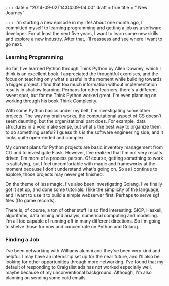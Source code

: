 +++
date = "2014-09-02T14:04:09-04:00"
draft = true
title = " New Journey"

+++
I'm starting a new episode in my life! About one month ago, I committed myself
to learning programming and getting a job as a software developer. For at least
the next five years, I want to learn some new skills and explore a new
industry. After that, I'll reassess and see where I want to go next.

### Learning Programming

So far, I've learned Python through Think Python by Allen Downey, which I think
is an excellent book. I appreciated the thoughtful exercises, and the focus on
teaching only what's useful in the moment while building towards a bigger
project. I find that too much information without implementation results in
shallow learning. Perhaps for other learners, there's a different sweet spot,
but for me Think Python worked great. I'm even planning on working through his
book Think Complexity.

With some Python basics under my belt, I'm investigating some other projects.
The way my brain works, the computational aspect of CS doesn't seem daunting,
but the organizational part does. For example, data structures in a void make sense, but
what's the best way to organize them to do something useful? I guess this is
the software engineering side, and it looks quite open-ended and complex.

My current plans for Python projects are basic inventory management from CLI
and to investigate Flask. However, I've realized that I'm not very results
driven, I'm more of a process person. Of course, getting something to work is
satisfying, but I feel uncomfortable with magic and frameworks at the moment
because I don't understand what's going on. So as I continue to explore, those
projects may never get finished.

On the theme of less magic, I've also been investigating Golang. I've finally
got it set up, and done some tutorials. I like the simplicity of the language,
and I want to use it to build a simple webserver first. Perhaps to serve sgf
files (Go game records).

There is, of course, a ton of other stuff I also find interesting: SICP,
Haskell, algorithms, data mining and analyis, numerical computing and
modelling. I'm all too capable of running off in many different directions. So
I'm going to shelve those for now and concentrate on Python and Golang.

### Finding a Job

I've been networking with Williams alumni and they've been very kind and
helpful. I may have an internship set up for the near future, and I'll also be
looking for other opportunities through more networking. I've found that my
default of responding to Craigslist ads has not worked especially well, maybe
because of my unconventional background. Although, I'm also planning on sending
some cold emails.
